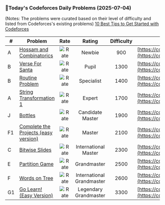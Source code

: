 ### 🌟Today's Codeforces Daily Problems (2025-07-04)
(Notes: The problems were curated based on their level of difficulty and listed from Codeforces's existing problems)
[10 Best Tips to Get Started with Codeforces](https://github.com/ika9810/Codeforces-Daily-Problems/blob/main/10%20Best%20Tips%20to%20Get%20Started%20with%20Codeforces.md)

| # | Problem | Rate| Rating | Difficulty | Contest |
|---| ----- | :--------: | :----------: | :----------: | ---------- |
|A|[Hossam and Combinatorics](https://codeforces.com/contest/1771/problem/A)|![Rate](https://img.shields.io/badge/Newbie-900-lightgrey)|Newbie|900|[https://codeforces.com/contest/1771](https://codeforces.com/contest/1771)|
|B|[Verse For Santa](https://codeforces.com/contest/1279/problem/B)|![Rate](https://img.shields.io/badge/Pupil-1300-brightgreen)|Pupil|1300|[https://codeforces.com/contest/1279](https://codeforces.com/contest/1279)|
|B|[Routine Problem](https://codeforces.com/contest/337/problem/B)|![Rate](https://img.shields.io/badge/Specialist-1400-9cf)|Specialist|1400|[https://codeforces.com/contest/337](https://codeforces.com/contest/337)|
|A|[String Transformation 1](https://codeforces.com/contest/1383/problem/A)|![Rate](https://img.shields.io/badge/Expert-1700-blue)|Expert|1700|[https://codeforces.com/contest/1383](https://codeforces.com/contest/1383)|
|J|[Bottles](https://codeforces.com/contest/730/problem/J)|![Rate](https://img.shields.io/badge/Candidate%20Master-1900-blueviolet)|Candidate Master|1900|[https://codeforces.com/contest/730](https://codeforces.com/contest/730)|
|F1|[Complete the Projects (easy version)](https://codeforces.com/contest/1203/problem/F1)|![Rate](https://img.shields.io/badge/Master-2100-orange)|Master|2100|[https://codeforces.com/contest/1203](https://codeforces.com/contest/1203)|
|C|[Bitwise Slides](https://codeforces.com/contest/2066/problem/C)|![Rate](https://img.shields.io/badge/International%20Master-2300-orange)|International Master|2300|[https://codeforces.com/contest/2066](https://codeforces.com/contest/2066)|
|E|[Partition Game](https://codeforces.com/contest/1527/problem/E)|![Rate](https://img.shields.io/badge/Grandmaster-2500-red)|Grandmaster|2500|[https://codeforces.com/contest/1527](https://codeforces.com/contest/1527)|
|F|[Words on Tree](https://codeforces.com/contest/1657/problem/F)|![Rate](https://img.shields.io/badge/International%20Grandmaster-2600-red)|International Grandmaster|2600|[https://codeforces.com/contest/1657](https://codeforces.com/contest/1657)|
|G1|[Go Learn! (Easy Version)](https://codeforces.com/contest/2035/problem/G1)|![Rate](https://img.shields.io/badge/Legendary%20Grandmaster-3300-red)|Legendary Grandmaster|3300|[https://codeforces.com/contest/2035](https://codeforces.com/contest/2035)|
